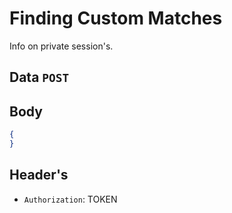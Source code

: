 # Finding Custom Matches
Info on private session's.

## Data `POST`
 	

## Body
```json
{
}
```

## Header's
- `Authorization`: TOKEN